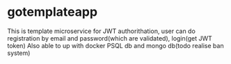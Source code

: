 # gotemplateapp

This is template microservice for JWT authorithation, user can do registration by email and password(which are validated), login(get JWT token)
Also able to up with docker PSQL db and mongo db(todo realise ban system)
